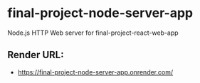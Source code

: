 # final-project-node-server-app
Node.js HTTP Web server for final-project-react-web-app

## Render URL:
- https://final-project-node-server-app.onrender.com/
